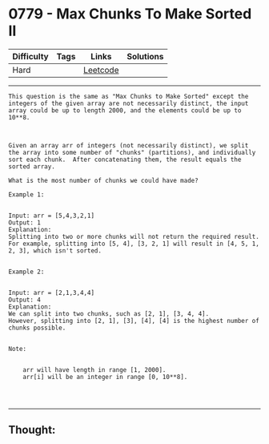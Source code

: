 # 0779 - Max Chunks To Make Sorted II

Difficulty  | Tags | Links | Solutions
----------- | ---- | ----- | -----
Hard |  | [Leetcode](https://leetcode.com/problems/max-chunks-to-make-sorted-ii/description/) |


-----------

```
This question is the same as "Max Chunks to Make Sorted" except the integers of the given array are not necessarily distinct, the input array could be up to length 2000, and the elements could be up to 10**8.



Given an array arr of integers (not necessarily distinct), we split the array into some number of "chunks" (partitions), and individually sort each chunk.  After concatenating them, the result equals the sorted array.

What is the most number of chunks we could have made?

Example 1:


Input: arr = [5,4,3,2,1]
Output: 1
Explanation:
Splitting into two or more chunks will not return the required result.
For example, splitting into [5, 4], [3, 2, 1] will result in [4, 5, 1, 2, 3], which isn't sorted.


Example 2:


Input: arr = [2,1,3,4,4]
Output: 4
Explanation:
We can split into two chunks, such as [2, 1], [3, 4, 4].
However, splitting into [2, 1], [3], [4], [4] is the highest number of chunks possible.


Note:


	arr will have length in range [1, 2000].
	arr[i] will be an integer in range [0, 10**8].


 
```

-----------

## Thought:
